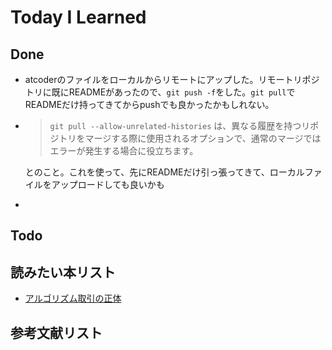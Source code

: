 
# Today I Learned

## Done
- atcoderのファイルをローカルからリモートにアップした。リモートリポジトリに既にREADMEがあったので、`git push -f`をした。`git pull`でREADMEだけ持ってきてからpushでも良かったかもしれない。
- > `git pull --allow-unrelated-histories` は、異なる履歴を持つリポジトリをマージする際に使用されるオプションで、通常のマージではエラーが発生する場合に役立ちます。
  
  とのこと。これを使って、先にREADMEだけ引っ張ってきて、ローカルファイルをアップロードしても良いかも
- 

## Todo

## 読みたい本リスト
- [アルゴリズム取引の正体](https://www.amazon.co.jp/%E3%82%A2%E3%83%AB%E3%82%B4%E3%83%AA%E3%82%BA%E3%83%A0%E5%8F%96%E5%BC%95%E3%81%AE%E6%AD%A3%E4%BD%93-NTT%E3%83%87%E3%83%BC%E3%82%BF%E3%83%BB%E3%83%95%E3%82%A3%E3%83%8A%E3%83%B3%E3%82%B7%E3%83%A3%E3%83%AB%E3%83%BB%E3%82%BD%E3%83%AA%E3%83%A5%E3%83%BC%E3%82%B7%E3%83%A7%E3%83%B3%E3%82%BA%E5%85%88%E7%AB%AF%E9%87%91%E8%9E%8D%E5%B7%A5%E5%AD%A6%E3%82%BB%E3%83%B3%E3%82%BF%E3%83%BC-ebook/dp/B07L67229W/ref=sr_1_1?__mk_ja_JP=%E3%82%AB%E3%82%BF%E3%82%AB%E3%83%8A&sr=8-1)

## 参考文献リスト
